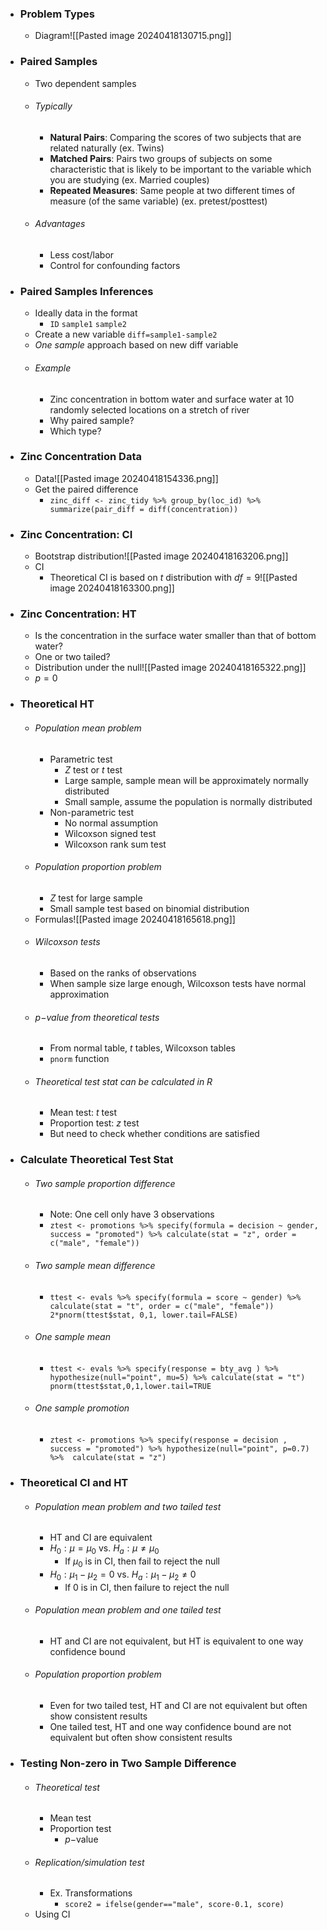 
- ### Problem Types
	- Diagram![[Pasted image 20240418130715.png]]

- ### Paired Samples
	- Two dependent samples
	- ###### Typically
		- **Natural Pairs**: Comparing the scores of two subjects that are related naturally (ex. Twins)
		- **Matched Pairs**: Pairs two groups of subjects on some characteristic that is likely to be important to the variable which you are studying (ex. Married couples)
		- **Repeated Measures**: Same people at two different times of measure (of the same variable) (ex. pretest/posttest)
	- ###### Advantages
		- Less cost/labor
		- Control for confounding factors

- ### Paired Samples Inferences
	- Ideally data in the format
		- `ID`     `sample1`      `sample2`
	- Create a new variable `diff=sample1-sample2`
	- *One sample* approach based on new diff variable
	- ###### Example
		- Zinc concentration in bottom water and surface water at $10$ randomly selected locations on a stretch of river
		- Why paired sample?
		- Which type?

- ### Zinc Concentration Data
	- Data![[Pasted image 20240418154336.png]]
	- Get the paired difference
		- `zinc_diff <- zinc_tidy %>% group_by(loc_id) %>% summarize(pair_diff = diff(concentration))`

- ### Zinc Concentration: CI
	- Bootstrap distribution![[Pasted image 20240418163206.png]]
	- CI
		- Theoretical CI is based on $t$ distribution with $df=9$![[Pasted image 20240418163300.png]]

- ### Zinc Concentration: HT
	- Is the concentration in the surface water smaller than that of bottom water?
	- One or two tailed?
	- Distribution under the null![[Pasted image 20240418165322.png]]
	- $p=0$

- ### Theoretical HT
	- ###### Population mean problem
		- Parametric test
			- $Z$ test or $t$ test
			- Large sample, sample mean will be approximately normally distributed
			- Small sample, assume the population is normally distributed
		- Non-parametric test
			- No normal assumption
			- Wilcoxson signed test
			- Wilcoxson rank sum test
	- ###### Population proportion problem
		- $Z$ test for large sample
		- Small sample test based on binomial distribution
	- Formulas![[Pasted image 20240418165618.png]]
	- ###### Wilcoxson tests
		- Based on the ranks of observations
		- When sample size large enough, Wilcoxson tests have normal approximation
	- ###### $p-$value from theoretical tests
		- From normal table, $t$ tables, Wilcoxson tables
		- `pnorm` function
	- ###### Theoretical test stat can be calculated in $R$
		- Mean test: $t$ test
		- Proportion test: $z$ test
		- But need to check whether conditions are satisfied

- ### Calculate Theoretical Test Stat
	- ###### Two sample proportion difference
		- Note: One cell only have 3 observations
		- `ztest <- promotions %>% specify(formula = decision ~ gender, success = "promoted") %>% calculate(stat = "z", order = c("male", "female"))`
	- ###### Two sample mean difference
		- `ttest <- evals %>% specify(formula = score ~ gender) %>%  calculate(stat = "t", order = c("male", "female"))  2*pnorm(ttest$stat, 0,1, lower.tail=FALSE)`
	- ###### One sample mean
		- `ttest <- evals %>% specify(response = bty_avg ) %>%  hypothesize(null="point", mu=5) %>% calculate(stat = "t")  pnorm(ttest$stat,0,1,lower.tail=TRUE`
	- ###### One sample promotion
		- `ztest <- promotions %>% specify(response = decision , success = "promoted") %>% hypothesize(null="point", p=0.7) %>%  calculate(stat = "z")`

- ### Theoretical CI and HT
	- ###### Population mean problem and two tailed test
		- HT and CI are equivalent
		- $H_{0} : \mu = \mu_{0}$ vs. $H_{a}: \mu \ne \mu_0$
			- If $\mu_0$ is in CI, then fail to reject the null
		- $H_{0} : \mu_{1}- \mu_{2} = 0$ vs. $H_{a} : \mu_{1} - \mu_{2} \ne 0$
			- If $0$ is in CI, then failure to reject the null
	- ###### Population mean problem and one tailed test
		- HT and CI are not equivalent, but HT is equivalent to one way confidence bound
	- ###### Population proportion problem
		- Even for two tailed test, HT and CI are not equivalent but often show consistent results
		- One tailed test, HT and one way confidence bound are not equivalent but often show consistent results

- ### Testing Non-zero in Two Sample Difference
	- ###### Theoretical test
		- Mean test
		- Proportion test
			- $p-$value
	- ###### Replication/simulation test
		- Ex. Transformations
			- `score2 = ifelse(gender=="male", score-0.1, score)`
	- Using CI